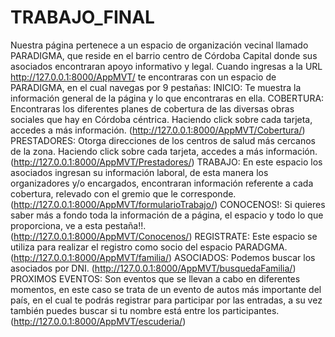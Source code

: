# TRABAJO_FINAL
Nuestra página pertenece a un espacio de organización vecinal llamado PARADIGMA, que reside en el barrio centro de Córdoba Capital donde sus asociados encontraran apoyo informativo y legal.
Cuando ingresas a la URL http://127.0.0.1:8000/AppMVT/ te encontraras con un espacio de PARADIGMA, en el cual navegas por 9 pestañas:
INICIO: Te muestra  la información general de la página y lo que encontraras en ella.
COBERTURA: Encontraras los diferentes planes de cobertura de las diversas obras sociales que hay en Córdoba céntrica. Haciendo click sobre cada tarjeta, accedes a más información. (http://127.0.0.1:8000/AppMVT/Cobertura/)
PRESTADORES: Otorga direcciones de los centros de salud más cercanos de la zona. Haciendo click sobre cada tarjeta, accedes a más información. (http://127.0.0.1:8000/AppMVT/Prestadores/)
TRABAJO: En este espacio los asociados ingresan su información laboral, de esta manera los organizadores y/o encargados, encontraran información referente a cada cobertura, relevado con el gremio que le corresponde. (http://127.0.0.1:8000/AppMVT/formularioTrabajo/)
CONOCENOS!: Si quieres saber más a fondo toda la información de a página, el espacio y todo lo que proporciona, ve a esta pestaña!!.(http://127.0.0.1:8000/AppMVT/Conocenos/)
REGISTRATE: Este espacio se utiliza para realizar el registro como socio del espacio PARADGMA. (http://127.0.0.1:8000/AppMVT/familia/)
ASOCIADOS: Podemos buscar los asociados por DNI. (http://127.0.0.1:8000/AppMVT/busquedaFamilia/)
PROXIMOS EVENTOS: Son eventos que se llevan a cabo en diferentes momentos, en este caso se trata de un evento de autos más importante del país, en el cual te podrás registrar para participar por las entradas, a su vez también puedes buscar si tu nombre está entre los participantes. (http://127.0.0.1:8000/AppMVT/escuderia/)

